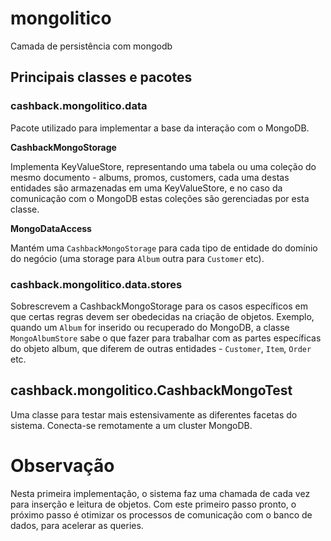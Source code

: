 # mongolitico
Camada de persistência com mongodb

## Principais classes e pacotes ##

### cashback.mongolitico.data ###

Pacote utilizado para implementar a base da interação com o MongoDB.

**CashbackMongoStorage**

Implementa KeyValueStore, representando uma tabela ou uma coleção do mesmo documento - albums, promos, customers, cada uma destas entidades são armazenadas em uma KeyValueStore, e no caso da comunicação com o MongoDB estas coleções são gerenciadas por esta classe.

**MongoDataAccess** 

Mantém uma `CashbackMongoStorage` para cada tipo de entidade do domínio do negócio (uma storage para `Album` outra para `Customer` etc).

### cashback.mongolitico.data.stores ### 

Sobrescrevem a CashbackMongoStorage para os casos específicos em que certas regras devem ser obedecidas na criação de objetos.
Exemplo, quando um `Album` for inserido ou recuperado do MongoDB, a classe `MongoAlbumStore` sabe o que fazer para trabalhar com as partes específicas do objeto album, que diferem de outras entidades - `Customer`, `Item`, `Order` etc.

## cashback.mongolitico.CashbackMongoTest ##

Uma classe para testar mais estensivamente as diferentes facetas do sistema.
Conecta-se remotamente a um cluster MongoDB.

# Observação #

Nesta primeira implementação, o sistema faz uma chamada de cada vez para inserção e leitura de objetos. Com este primeiro passo pronto, o próximo passo é otimizar os processos de comunicação com o banco de dados, para acelerar as queries.
